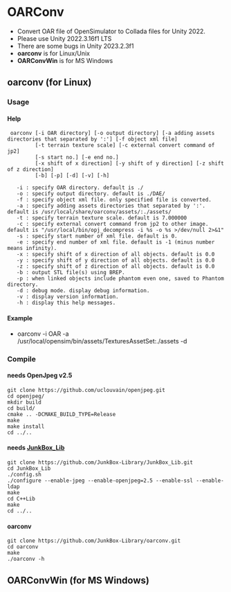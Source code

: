 # OARConv
* Convert OAR file of OpenSimulator to Collada files for Unity 2022.
* Please use Unity 2022.3.16f1 LTS
* There are some bugs in Unity 2023.2.3f1
* **oarconv** is for Linux/Unix
* **OARConvWin** is for MS Windows 

## oarconv (for Linux)
### Usage
#### Help
```
 oarconv [-i OAR directory] [-o output directory] [-a adding assets directories that separated by ':'] [-f object xml file]
         [-t terrain texture scale] [-c external convert command of jp2]
         [-s start no.] [-e end no.]
         [-x shift of x direction] [-y shift of y direction] [-z shift of z direction]
         [-b] [-p] [-d] [-v] [-h]

   -i : specify OAR directory. default is ./
   -o : specify output directory. default is ./DAE/
   -f : specify object xml file. only specified file is converted.
   -a : specify adding assets directories that separated by ':'. default is /usr/local/share/oarconv/assets/:./assets/
   -t : specify terrain texture scale. default is 7.000000
   -c : specify external convert command from jp2 to other image. default is "/usr/local/bin/opj_decompress -i %s -o %s >/dev/null 2>&1"
   -s : specify start number of xml file. default is 0.
   -e : specify end number of xml file. default is -1 (minus number means infinity).
   -x : specify shift of x direction of all objects. default is 0.0
   -y : specify shift of y direction of all objects. default is 0.0
   -z : specify shift of z direction of all objects. default is 0.0
   -b : output STL file(s) using BREP.
   -p : when linked objects include phantom even one, saved to Phantom directory.
   -d : debug mode. display debug information.
   -v : display version information.
   -h : display this help messages.
```
#### Example
* oarconv -i OAR -a /usr/local/opensim/bin/assets/TexturesAssetSet:./assets -d

### Compile
#### needs OpenJpeg v2.5
```
git clone https://github.com/uclouvain/openjpeg.git
cd openjpeg/
mkdir build
cd build/
cmake .. -DCMAKE_BUILD_TYPE=Release
make
make install
cd ../..
```
#### needs [JunkBox_Lib](https://github.com/JunkBox-Library/JunkBox_Lib)
```
git clone https://github.com/JunkBox-Library/JunkBox_Lib.git
cd JunkBox_Lib
./config.sh
./configure --enable-jpeg --enable-openjpeg=2.5 --enable-ssl --enable-ldap
make
cd C++Lib
make
cd ../..
```
#### oarconv
```
git clone https://github.com/JunkBox-Library/oarconv.git
cd oarconv
make
./oarconv -h
```

## OARConvWin (for MS Windows)
